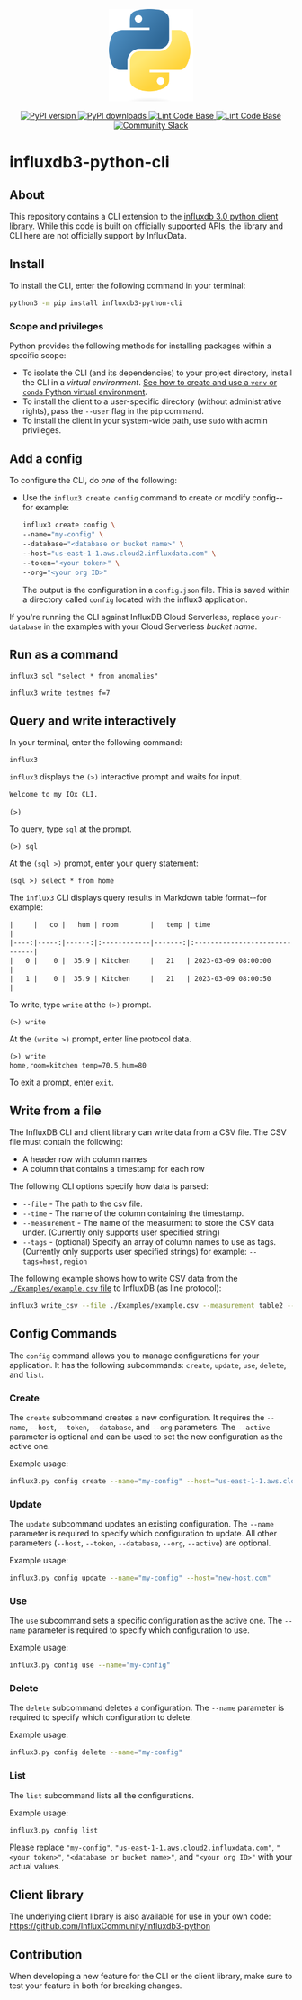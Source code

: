 <p align="center">
    <img src="https://github.com/InfluxCommunity/influxdb3-python-cli/blob/main/python-logo.png?raw=true" alt="Your Image" width="150px">
</p>

<p align="center">
    <a href="https://pypi.org/project/influxdb3-python-cli/">
        <img src="https://img.shields.io/pypi/v/influxdb3-python-cli.svg" alt="PyPI version">
    </a>
    <a href="https://pypi.org/project/influxdb3-python-cli/">
        <img src="https://img.shields.io/pypi/dm/influxdb3-python-cli.svg" alt="PyPI downloads">
    </a>
    <a href="https://github.com/InfluxCommunity/influxdb3-python-cli/actions/workflows/pylint.yml">
        <img src="https://github.com/InfluxCommunity/influxdb3-python-cli/actions/workflows/pylint.yml/badge.svg" alt="Lint Code Base">
    </a>
        <a href="https://github.com/InfluxCommunity/influxdb3-python-cli/actions/workflows/python-publish.yml">
        <img src="https://github.com/InfluxCommunity/influxdb3-python-cli/actions/workflows/python-publish.yml/badge.svg" alt="Lint Code Base">
    </a>
    <a href="https://influxcommunity.slack.com">
        <img src="https://img.shields.io/badge/slack-join_chat-white.svg?logo=slack&style=social" alt="Community Slack">
    </a>
</p>

# influxdb3-python-cli
## About
This repository contains a CLI extension to the [influxdb 3.0 python client library](https://github.com/InfluxCommunity/influxdb3-python). While this code is built on officially supported APIs, the library and CLI here are not officially support by InfluxData. 

## Install
To install the CLI, enter the following command in your terminal:

```bash
python3 -m pip install influxdb3-python-cli
```


### Scope and privileges

Python provides the following methods for installing packages within a specific scope:

- To isolate the CLI (and its dependencies) to your project directory, install the CLI in a _virtual environment_. [See how to create and use a `venv` or `conda` Python virtual environment](https://docs.influxdata.com/influxdb/cloud-serverless/query-data/execute-queries/flight-sql/python/#create-a-python-virtual-environment).
- To install the client to a user-specific directory (without administrative rights), pass the `--user` flag in the `pip` command.
- To install the client in your system-wide path, use `sudo` with admin privileges.

## Add a config

To configure the CLI, do _one_ of the following:

- Use the `influx3 create config` command to create or modify config--for example:

    ```bash
    influx3 create config \
    --name="my-config" \
    --database="<database or bucket name>" \
    --host="us-east-1-1.aws.cloud2.influxdata.com" \
    --token="<your token>" \
    --org="<your org ID>"
    ```
    
  The output is the configuration in a `config.json` file. This is saved within a directory called `config` located with the influx3 application.


If you're running the CLI against InfluxDB Cloud Serverless, replace `your-database` in the examples with your Cloud Serverless _bucket name_.

## Run as a command

```
influx3 sql "select * from anomalies"
```

```
influx3 write testmes f=7 
```

## Query and write interactively

In your terminal, enter the following command:

```
influx3
```

`influx3` displays the `(>)` interactive prompt and waits for input.

```
Welcome to my IOx CLI.

(>)
```

To query, type `sql` at the prompt.

```
(>) sql
```

At the `(sql >)` prompt, enter your query statement:

```
(sql >) select * from home
```

The `influx3` CLI displays query results in Markdown table format--for example:

```
|     |   co |   hum | room        |   temp | time                          |
|----:|-----:|------:|:------------|-------:|:------------------------------|
|   0 |    0 |  35.9 | Kitchen     |   21   | 2023-03-09 08:00:00           |
|   1 |    0 |  35.9 | Kitchen     |   21   | 2023-03-09 08:00:50           |
```

To write, type `write` at the `(>)` prompt.

```
(>) write
```

At the `(write >)` prompt, enter line protocol data.

```
(>) write 
home,room=kitchen temp=70.5,hum=80
```

To exit a prompt, enter `exit`.

## Write from a file

The InfluxDB CLI and client library can write data from a CSV file.
The CSV file must contain the following:

- A header row with column names
- A column that contains a timestamp for each row

The following CLI options specify how data is parsed:

* `--file` - The path to the csv file.
* `--time` - The name of the column containing the timestamp.
* `--measurement` - The name of the measurment to store the CSV data under. (Currently only supports user specified string)
* `--tags` - (optional) Specify an array of column names to use as tags. (Currently only supports user specified strings) for example: `--tags=host,region`

The following example shows how to write CSV data from the [`./Examples/example.csv` file](https://github.com/InfluxCommunity/influxdb3-python/blob/main/Examples/example.csv) to InfluxDB (as line protocol):

```bash
influx3 write_csv --file ./Examples/example.csv --measurement table2 --time Date --tags host,region
```

## Config Commands

The `config` command allows you to manage configurations for your application. It has the following subcommands: `create`, `update`, `use`, `delete`, and `list`.

### Create

The `create` subcommand creates a new configuration. It requires the `--name`, `--host`, `--token`, `--database`, and `--org` parameters. The `--active` parameter is optional and can be used to set the new configuration as the active one.

Example usage:

```bash
influx3.py config create --name="my-config" --host="us-east-1-1.aws.cloud2.influxdata.com" --token="<your token>" --database="<database or bucket name>" --org="<your org ID>" --active
```

### Update

The `update` subcommand updates an existing configuration. The `--name` parameter is required to specify which configuration to update. All other parameters (`--host`, `--token`, `--database`, `--org`, `--active`) are optional.

Example usage:

```bash
influx3.py config update --name="my-config" --host="new-host.com"
```

### Use

The `use` subcommand sets a specific configuration as the active one. The `--name` parameter is required to specify which configuration to use.

Example usage:

```bash
influx3.py config use --name="my-config"
```

### Delete

The `delete` subcommand deletes a configuration. The `--name` parameter is required to specify which configuration to delete.

Example usage:

```bash
influx3.py config delete --name="my-config"
```

### List

The `list` subcommand lists all the configurations.

Example usage:

```bash
influx3.py config list
```

Please replace `"my-config"`, `"us-east-1-1.aws.cloud2.influxdata.com"`, `"<your token>"`, `"<database or bucket name>"`, and `"<your org ID>"` with your actual values.




## Client library

The underlying client library is also available for use in your own code: https://github.com/InfluxCommunity/influxdb3-python

## Contribution

When developing a new feature for the CLI or the client library, make sure to test your feature in both for breaking changes.

#
